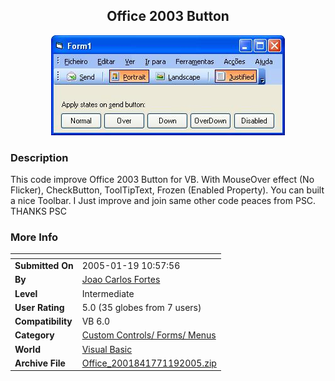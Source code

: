 ﻿<div align="center">

## Office 2003 Button

<img src="PIC2005119148259380.JPG">
</div>

### Description

This code improve Office 2003 Button for VB. With MouseOver effect (No Flicker), CheckButton, ToolTipText, Frozen (Enabled Property). You can built a nice Toolbar. I Just improve and join same other code peaces from PSC. THANKS PSC
 
### More Info
 


<span>             |<span>
---                |---
**Submitted On**   |2005-01-19 10:57:56
**By**             |[Joao Carlos Fortes](https://github.com/Planet-Source-Code/PSCIndex/blob/master/ByAuthor/joao-carlos-fortes.md)
**Level**          |Intermediate
**User Rating**    |5.0 (35 globes from 7 users)
**Compatibility**  |VB 6\.0
**Category**       |[Custom Controls/ Forms/  Menus](https://github.com/Planet-Source-Code/PSCIndex/blob/master/ByCategory/custom-controls-forms-menus__1-4.md)
**World**          |[Visual Basic](https://github.com/Planet-Source-Code/PSCIndex/blob/master/ByWorld/visual-basic.md)
**Archive File**   |[Office\_2001841771192005\.zip](https://github.com/Planet-Source-Code/joao-carlos-fortes-office-2003-button__1-58361/archive/master.zip)








